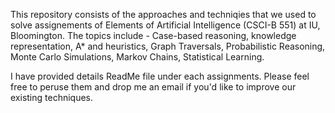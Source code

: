 This repository consists of the approaches and techniqies that we used to solve assignements of	Elements of Artificial Intelligence (CSCI-B 551) at IU, Bloomington.
The topics include - Case-based reasoning, knowledge representation, A* and heuristics, Graph Traversals, Probabilistic Reasoning, Monte Carlo Simulations, Markov Chains, Statistical Learning.

I have provided details ReadMe file under each assignments. Please feel free to peruse them and drop me an email if you'd like to improve our existing techniques.
